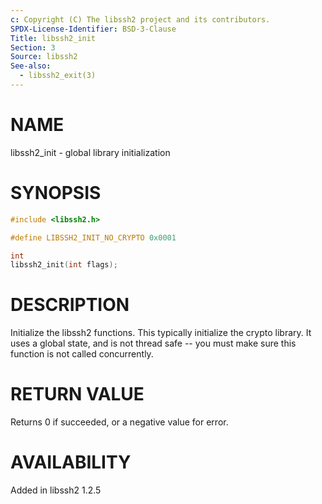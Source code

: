 ```yaml
---
c: Copyright (C) The libssh2 project and its contributors.
SPDX-License-Identifier: BSD-3-Clause
Title: libssh2_init
Section: 3
Source: libssh2
See-also:
  - libssh2_exit(3)
---
```


# NAME

libssh2_init - global library initialization

# SYNOPSIS

~~~c
#include <libssh2.h>

#define LIBSSH2_INIT_NO_CRYPTO 0x0001

int
libssh2_init(int flags);
~~~

# DESCRIPTION

Initialize the libssh2 functions. This typically initialize the
crypto library. It uses a global state, and is not thread safe -- you
must make sure this function is not called concurrently.

# RETURN VALUE

Returns 0 if succeeded, or a negative value for error.

# AVAILABILITY

Added in libssh2 1.2.5

